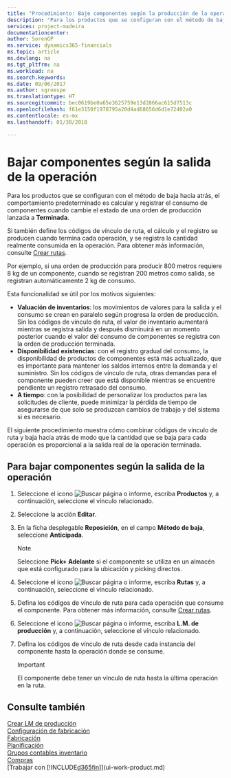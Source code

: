 ```yaml
---
title: "Procedimiento: Baje componentes según la producción de la operación | Documentos de Microsoft"
description: "Para los productos que se configuran con el método de baja hacia atrás, el comportamiento predeterminado es calcular y registrar el consumo de componentes cuando cambie el estado de una orden de producción lanzada a **Terminada**. Para obtener más información, consulte Método de baja."
services: project-madeira
documentationcenter: 
author: SorenGP
ms.service: dynamics365-financials
ms.topic: article
ms.devlang: na
ms.tgt_pltfrm: na
ms.workload: na
ms.search.keywords: 
ms.date: 09/06/2017
ms.author: sgroespe
ms.translationtype: HT
ms.sourcegitcommit: bec0619be0a65e3625759e13d2866ac615d7513c
ms.openlocfilehash: f61e3150f1978795a20d4ad68656d6d1e72402a0
ms.contentlocale: es-mx
ms.lasthandoff: 01/30/2018

---
```

# <a name="flush-components-according-to-operation-output"></a>Bajar componentes según la salida de la operación
Para los productos que se configuran con el método de baja hacia atrás, el comportamiento predeterminado es calcular y registrar el consumo de componentes cuando cambie el estado de una orden de producción lanzada a **Terminada**.  

Si también define los códigos de vínculo de ruta, el cálculo y el registro se producen cuando termina cada operación, y se registra la cantidad realmente consumida en la operación. Para obtener más información, consulte [Crear rutas](production-how-to-create-routings.md).  

Por ejemplo, si una orden de producción para producir 800 metros requiere 8 kg de un componente, cuando se registran 200 metros como salida, se registran automáticamente 2 kg de consumo.  

Esta funcionalidad se útil por los motivos siguientes:  

-   **Valuación de inventarios**: los movimientos de valores para la salida y el consumo se crean en paralelo según progresa la orden de producción. Sin los códigos de vínculo de ruta, el valor de inventario aumentará mientras se registra salida y después disminuirá en un momento posterior cuando el valor del consumo de componentes se registra con la orden de producción terminada.  
-   **Disponibilidad existencias**: con el registro gradual del consumo, la disponibilidad de productos de componentes está más actualizado, que es importante para mantener los saldos internos entre la demanda y el suministro. Sin los códigos de vínculo de ruta, otras demandas para el componente pueden creer que está disponible mientras se encuentre pendiente un registro retrasado del consumo.  
-   **A tiempo**: con la posibilidad de personalizar los productos para las solicitudes de cliente, puede minimizar la pérdida de tiempo de asegurarse de que solo se produzcan cambios de trabajo y del sistema si es necesario.  

El siguiente procedimiento muestra cómo combinar códigos de vínculo de ruta y baja hacia atrás de modo que la cantidad que se baja para cada operación es proporcional a la salida real de la operación terminada.  

## <a name="to-flush-components-according-to-operation-output"></a>Para bajar componentes según la salida de la operación  
1.  Seleccione el icono ![Buscar página o informe](media/ui-search/search_small.png "icono Buscar página o informe"), escriba **Productos** y, a continuación, seleccione el vínculo relacionado.  
2.  Seleccione la acción **Editar**.  
3.  En la ficha desplegable **Reposición**, en el campo **Método de baja**, seleccione **Anticipada**.  

    > [!NOTE]  
    >  Seleccione **Pick+ Adelante** si el componente se utiliza en un almacén que está configurado para la ubicación y picking directos.  

4.  Seleccione el icono ![Buscar página o informe](media/ui-search/search_small.png "icono Buscar página o informe"), escriba **Rutas** y, a continuación, seleccione el vínculo relacionado.  
5.  Defina los códigos de vínculo de ruta para cada operación que consume el componente. Para obtener más información, consulte [Crear rutas](production-how-to-create-routings.md).  
6.  Seleccione el icono ![Buscar página o informe](media/ui-search/search_small.png "icono Buscar página o informe"), escriba **L.M. de producción** y, a continuación, seleccione el vínculo relacionado.  
7.  Defina los códigos de vínculo de ruta desde cada instancia del componente hasta la operación donde se consume.

    > [!IMPORTANT]  
    >  El componente debe tener un vínculo de ruta hasta la última operación en la ruta.  

## <a name="see-also"></a>Consulte también  
[Crear LM de producción](production-how-to-create-production-boms.md)  
[Configuración de fabricación](production-configure-production-processes.md)  
[Fabricación](production-manage-manufacturing.md)    
[Planificación](production-planning.md)   
[Grupos contables inventario](inventory-manage-inventory.md)  
[Compras](purchasing-manage-purchasing.md)  
[Trabajar con [!INCLUDE[d365fin](includes/d365fin_md.md)]](ui-work-product.md)

